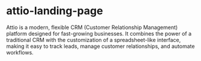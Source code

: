 
# attio-landing-page
Attio is a modern, flexible CRM (Customer Relationship Management) platform designed for fast-growing businesses. It combines the power of a traditional CRM with the customization of a spreadsheet-like interface, making it easy to track leads, manage customer relationships, and automate workflows.
